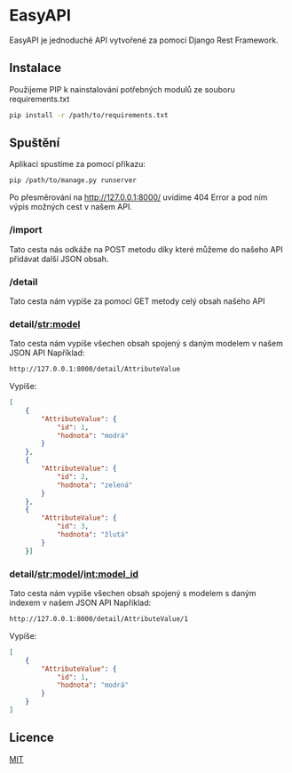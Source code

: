 # EasyAPI

EasyAPI je jednoduché API vytvořené za pomocí Django Rest Framework.

## Instalace

Použijeme PIP k nainstalování potřebných modulů ze souboru requirements.txt

```bash
pip install -r /path/to/requirements.txt
```

## Spuštění

Aplikaci spustíme za pomocí příkazu:

```bash
pip /path/to/manage.py runserver
```

Po přesměrování na http://127.0.0.1:8000/ uvidíme 404 Error a pod ním výpis možných cest v našem API.

### /import
Tato cesta nás odkáže na POST metodu díky které můžeme do našeho API přidávat další JSON obsah.

### /detail 
Tato cesta nám vypíše za pomocí GET metody celý obsah našeho API

### detail/<str:model>
Tato cesta nám vypíše všechen obsah spojený s daným modelem v našem JSON API
Například: 
```bash
http://127.0.0.1:8000/detail/AttributeValue
```
Vypíše:
```json
[
    {
        "AttributeValue": {
            "id": 1,
            "hodnota": "modrá"
        }
    },
    {
        "AttributeValue": {
            "id": 2,
            "hodnota": "zelená"
        }
    },
    {
        "AttributeValue": {
            "id": 3,
            "hodnota": "žlutá"
        }
    }]
```
### detail/<str:model>/<int:model_id>
Tato cesta nám vypíše všechen obsah spojený s modelem s daným indexem v našem JSON API
Například: 
```bash
http://127.0.0.1:8000/detail/AttributeValue/1
```
Vypíše:
```json
[
    {
        "AttributeValue": {
            "id": 1,
            "hodnota": "modrá"
        }
    }
]
```
## Licence 
[MIT](https://choosealicense.com/licenses/mit/)
